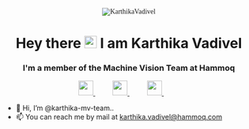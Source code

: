 

<p align="center", style="font-family:Montserrat"> <img src="https://user-images.githubusercontent.com/97623475/160863449-d7216d9d-584c-46e2-8e36-88457a715829.jpg" alt="KarthikaVadivel" />

<h1 align="center">
Hey there <img src="https://media.giphy.com/media/hvRJCLFzcasrR4ia7z/giphy.gif" width="25px"> I am Karthika Vadivel </h1>
<h3 align="center">I'm a member of the Machine Vision Team at Hammoq </h3>
 
 <p align='center'>
   <a href="https://www.linkedin.com/in/karthivadivel/">
     <img height="30"  src="https://raw.githubusercontent.com/peterthehan/peterthehan/master/assets/linkedin.svg" />
   </a>&nbsp;&nbsp;&nbsp;&nbsp;&nbsp;&nbsp;&nbsp;&nbsp;
   
   <a href= "https://github.com/karthika-mv-team/karthika-mv-team/files/8381579/karthika_CV.2.pdf" >
     <img height="30" src="https://user-images.githubusercontent.com/42571681/104204802-a7ad9600-53fb-11eb-96aa-2f0bf4718a9d.png" />
   </a>&nbsp;&nbsp;&nbsp;&nbsp;&nbsp;&nbsp;&nbsp;&nbsp;

   <a href= "mailto:karthika.vadivel@hammoq.com" >
     <img height="30" src="https://user-images.githubusercontent.com/42571681/104142413-7f854f00-5389-11eb-859d-c95489ec0e50.png" />
   </a>&nbsp;&nbsp;&nbsp;&nbsp;&nbsp;&nbsp;&nbsp;&nbsp;

<br />
 
- 👋 Hi, I’m @karthika-mv-team..
- 📫 You can reach me by mail at karthika.vadivel@hammoq.com

<!---
karthika-mv-team/karthika-mv-team is a ✨ special ✨ repository because its `README.md` (this file) appears on your GitHub profile.
You can click the Preview link to take a look at your changes.
--->
